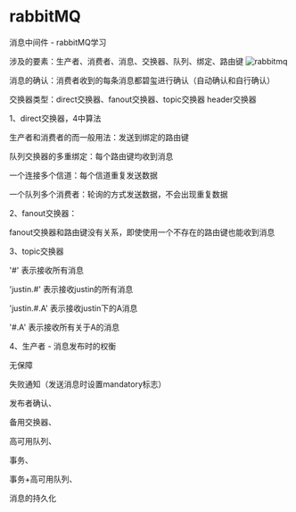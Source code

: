 # rabbitMQ
消息中间件 - rabbitMQ学习

涉及的要素：生产者、消费者、消息、交换器、队列、绑定、路由键
![rabbitmq](https://user-images.githubusercontent.com/23186519/164752902-41ce1989-9424-4c38-b45e-c611f4d2f71e.png)

消息的确认：消费者收到的每条消息都碧玺进行确认（自动确认和自行确认）

交换器类型：direct交换器、fanout交换器、topic交换器 header交换器

1、direct交换器，4中算法

生产者和消费者的而一般用法：发送到绑定的路由键

队列交换器的多重绑定：每个路由键均收到消息

一个连接多个信道：每个信道重复发送数据

一个队列多个消费者：轮询的方式发送数据，不会出现重复数据

2、fanout交换器：

fanout交换器和路由键没有关系，即使使用一个不存在的路由键也能收到消息

3、topic交换器

'#' 表示接收所有消息

'justin.#' 表示接收justin的所有消息

'justin.#.A' 表示接收justin下的A消息

'#.A' 表示接收所有关于A的消息

4、生产者 - 消息发布时的权衡

无保障

失败通知（发送消息时设置mandatory标志）

发布者确认、

备用交换器、

高可用队列、

事务、

事务+高可用队列、

消息的持久化


